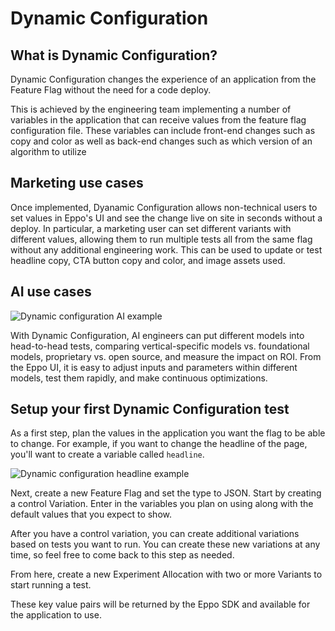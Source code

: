 # Dynamic Configuration

## What is Dynamic Configuration?

Dynamic Configuration changes the experience of an application from the Feature Flag without the need for a code deploy.

This is achieved by the engineering team implementing a number of variables in the application that can receive values from the feature flag configuration file. These variables can include front-end changes such as copy and color as well as back-end changes such as which version of an algorithm to utilize

## Marketing use cases

Once implemented, Dyanamic Configuration allows non-technical users to set values in Eppo's UI and see the change live on site in seconds without a deploy. In particular, a marketing user can set different variants with different values, allowing them to run multiple tests all from the same flag without any additional engineering work. This can be used to update or test headline copy, CTA button copy and color, and image assets used.

## AI use cases

![Dynamic configuration AI example](/img/feature-flagging/dynamic-config-ai.png)

With Dynamic Configuration, AI engineers can put different models into head-to-head tests, comparing vertical-specific models vs. foundational models, proprietary vs. open source, and measure the impact on ROI. From the Eppo UI, it is easy to adjust inputs and parameters within different models, test them rapidly, and make continuous optimizations.

## Setup your first Dynamic Configuration test
 
As a first step, plan the values in the application you want the flag to be able to change. For example, if you want to change the headline of the page, you'll want to create a variable called `headline`.

![Dynamic configuration headline example](/img/feature-flagging/dynamic-config-headline-example.png)

Next, create a new Feature Flag and set the type to JSON. Start by creating a control Variation. Enter in the variables you plan on using along with the default values that you expect to show.

After you have a control variation, you can create additional variations based on tests you want to run. You can create these new variations at any time, so feel free to come back to this step as needed.

From here, create a new Experiment Allocation with two or more Variants to start running a test.

These key value pairs will be returned by the Eppo SDK and available for the application to use.